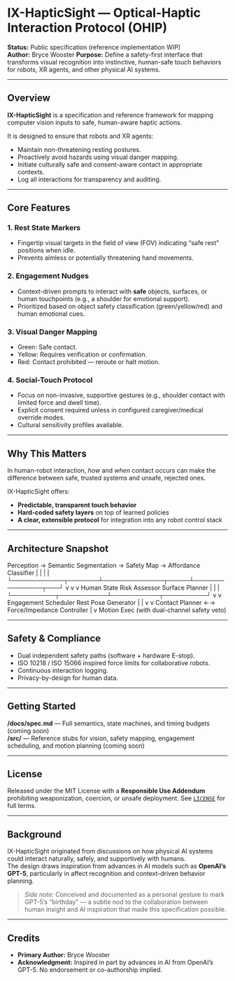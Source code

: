# IX-HapticSight — Optical-Haptic Interaction Protocol (OHIP)

**Status:** Public specification (reference implementation WIP)  
**Author:** Bryce Wooster 
**Purpose:** Define a safety-first interface that transforms visual recognition into instinctive, human-safe touch behaviors for robots, XR agents, and other physical AI systems.

---

## Overview

**IX-HapticSight** is a specification and reference framework for mapping computer vision inputs to safe, human-aware haptic actions.

It is designed to ensure that robots and XR agents:
- Maintain non-threatening resting postures.
- Proactively avoid hazards using visual danger mapping.
- Initiate culturally safe and consent-aware contact in appropriate contexts.
- Log all interactions for transparency and auditing.

---

## Core Features

### **1. Rest State Markers**
- Fingertip visual targets in the field of view (FOV) indicating “safe rest” positions when idle.  
- Prevents aimless or potentially threatening hand movements.

### **2. Engagement Nudges**
- Context-driven prompts to interact with **safe** objects, surfaces, or human touchpoints (e.g., a shoulder for emotional support).  
- Prioritized based on object safety classification (green/yellow/red) and human emotional cues.

### **3. Visual Danger Mapping**
- Green: Safe contact.  
- Yellow: Requires verification or confirmation.  
- Red: Contact prohibited — reroute or halt motion.

### **4. Social-Touch Protocol**
- Focus on non-invasive, supportive gestures (e.g., shoulder contact with limited force and dwell time).  
- Explicit consent required unless in configured caregiver/medical override modes.  
- Cultural sensitivity profiles available.

---

## Why This Matters

In human-robot interaction, *how* and *when* contact occurs can make the difference between safe, trusted systems and unsafe, rejected ones.

IX-HapticSight offers:
- **Predictable, transparent touch behavior**  
- **Hard-coded safety layers** on top of learned policies  
- **A clear, extensible protocol** for integration into any robot control stack

---

## Architecture Snapshot

Perception → Semantic Segmentation → Safety Map → Affordance Classifier
| | | |
└────────────┬───────┴──────────────┬─────┴───────────────┬───┘
v v v
Human State Risk Assessor Surface Planner
| | |
└──────────┬───────────┴───────────┬──────────┘
v v
Engagement Scheduler Rest Pose Generator
| |
v v
Contact Planner ←→ Force/Impedance Controller
|
v
Motion Exec (with dual-channel safety veto)


---

## Safety & Compliance

- Dual independent safety paths (software + hardware E-stop).  
- ISO 10218 / ISO 15066 inspired force limits for collaborative robots.  
- Continuous interaction logging.  
- Privacy-by-design for human data.

---

## Getting Started

**/docs/spec.md** — Full semantics, state machines, and timing budgets (coming soon)  
**/src/** — Reference stubs for vision, safety mapping, engagement scheduling, and motion planning (coming soon)

---

## License

Released under the MIT License with a **Responsible Use Addendum** prohibiting weaponization, coercion, or unsafe deployment. See [`LICENSE`](LICENSE) for full terms.

---

## Background

IX-HapticSight originated from discussions on how physical AI systems could interact naturally, safely, and supportively with humans.  
The design draws inspiration from advances in AI models such as **OpenAI’s GPT-5**, particularly in affect recognition and context-driven behavior planning.

> *Side note:* Conceived and documented as a personal gesture to mark GPT-5’s “birthday” — a subtle nod to the collaboration between human insight and AI inspiration that made this specification possible.

---

## Credits

- **Primary Author:** Bryce Wooster 
- **Acknowledgment:** Inspired in part by advances in AI from OpenAI’s GPT-5. No endorsement or co-authorship implied.
